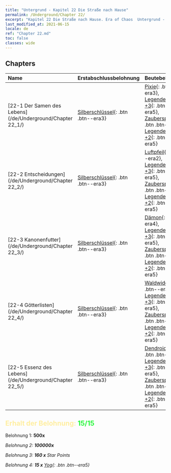 ```yaml
---
title: "Untergrund - Kapitel 22 Die Straße nach Hause"
permalink: /Underground/Chapter 22/
excerpt: "Kapitel 22 Die Straße nach Hause. Era of Chaos  Untergrund - Kapitel 22. Die Straße nach Hause"
last_modified_at: 2021-06-15
locale: de
ref: "Chapter 22.md"
toc: false
classes: wide
---
```


## Chapters

  | Name |  Erstabschlussbelohnung | Beutebelohnung |
  |:------------|:------------|:------------| 
  | [22-1 Der Samen des Lebens](/de/Underground/Chapter 22_1/) | [Silberschlüssel](/ItemsDE/con_693/){: .btn .btn--era3} | [Pixie](/ItemsDE/unt_262/){: .btn .btn--era3}, [Legendenzertifikat +3](/ItemsDE/mat_88/){: .btn .btn--era5}, [Zauberspruchrollen](/ItemsDE/con_694/){: .btn .btn--era3}, [Legendenzertifikat +2](/ItemsDE/mat_81/){: .btn .btn--era5} |
  | [22-2 Entscheidungen](/de/Underground/Chapter 22_2/) | [Silberschlüssel](/ItemsDE/con_693/){: .btn .btn--era3} | [Luftpfeil](/ItemsDE/her_449/){: .btn .btn--era2}, [Legendenzertifikat +3](/ItemsDE/mat_88/){: .btn .btn--era5}, [Zauberspruchrollen](/ItemsDE/con_694/){: .btn .btn--era3}, [Legendenzertifikat +2](/ItemsDE/mat_81/){: .btn .btn--era5} |
  | [22-3 Kanonenfutter](/de/Underground/Chapter 22_3/) | [Silberschlüssel](/ItemsDE/con_693/){: .btn .btn--era3} | [Dämon](/ItemsDE/unt_229/){: .btn .btn--era4}, [Legendenzertifikat +3](/ItemsDE/mat_88/){: .btn .btn--era5}, [Zauberspruchrollen](/ItemsDE/con_694/){: .btn .btn--era3}, [Legendenzertifikat +2](/ItemsDE/mat_81/){: .btn .btn--era5} |
  | [22-4 Götterlisten](/de/Underground/Chapter 22_4/) | [Silberschlüssel](/ItemsDE/con_693/){: .btn .btn--era3} | [Waldwiderhall](/ItemsDE/her_465/){: .btn .btn--era3}, [Legendenzertifikat +3](/ItemsDE/mat_88/){: .btn .btn--era5}, [Zauberspruchrollen](/ItemsDE/con_694/){: .btn .btn--era3}, [Legendenzertifikat +2](/ItemsDE/mat_81/){: .btn .btn--era5} |
  | [22-5 Essenz des Lebens](/de/Underground/Chapter 22_5/) | [Silberschlüssel](/ItemsDE/con_693/){: .btn .btn--era3} | [Dendroidenwache](/ItemsDE/unt_203/){: .btn .btn--era4}, [Legendenzertifikat +3](/ItemsDE/mat_88/){: .btn .btn--era5}, [Zauberspruchrollen](/ItemsDE/con_694/){: .btn .btn--era3}, [Legendenzertifikat +2](/ItemsDE/mat_81/){: .btn .btn--era5} |


## <span style="color: #ffeea0">Erhalt der Belohnung: </span><span style="color: #27f73a">15/15</span>

 Belohnung 1:  **500x** <i class="fas fa-gem"/>

 Belohnung 2:  **100000x** <i class="fas fa-coins"/>

 Belohnung 3: **160 x** Star Points

 Belohnung 4: **15 x** [Yog](/ItemsDE/her_377/){: .btn .btn--era5}

